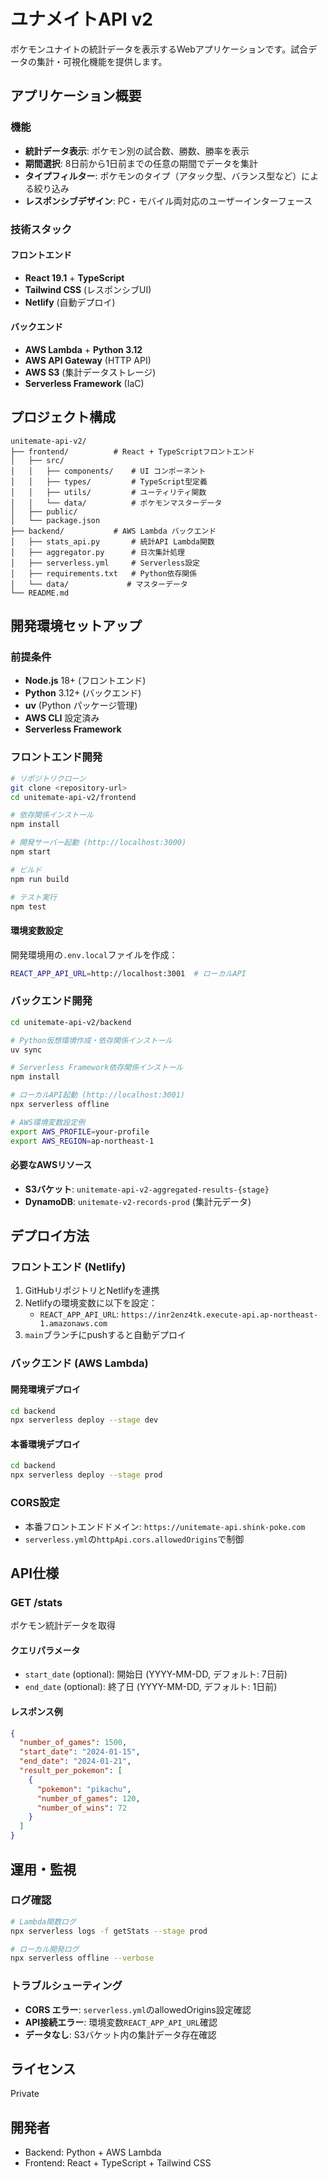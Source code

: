 # ユナメイトAPI v2

ポケモンユナイトの統計データを表示するWebアプリケーションです。試合データの集計・可視化機能を提供します。

## アプリケーション概要

### 機能
- **統計データ表示**: ポケモン別の試合数、勝数、勝率を表示
- **期間選択**: 8日前から1日前までの任意の期間でデータを集計
- **タイプフィルター**: ポケモンのタイプ（アタック型、バランス型など）による絞り込み
- **レスポンシブデザイン**: PC・モバイル両対応のユーザーインターフェース

### 技術スタック

#### フロントエンド
- **React 19.1** + **TypeScript**
- **Tailwind CSS** (レスポンシブUI)
- **Netlify** (自動デプロイ)

#### バックエンド
- **AWS Lambda** + **Python 3.12**
- **AWS API Gateway** (HTTP API)
- **AWS S3** (集計データストレージ)
- **Serverless Framework** (IaC)

## プロジェクト構成

```
unitemate-api-v2/
├── frontend/          # React + TypeScriptフロントエンド
│   ├── src/
│   │   ├── components/    # UI コンポーネント
│   │   ├── types/         # TypeScript型定義
│   │   ├── utils/         # ユーティリティ関数
│   │   └── data/          # ポケモンマスターデータ
│   ├── public/
│   └── package.json
├── backend/           # AWS Lambda バックエンド
│   ├── stats_api.py       # 統計API Lambda関数
│   ├── aggregator.py      # 日次集計処理
│   ├── serverless.yml     # Serverless設定
│   ├── requirements.txt   # Python依存関係
│   └── data/             # マスターデータ
└── README.md
```

## 開発環境セットアップ

### 前提条件
- **Node.js** 18+ (フロントエンド)
- **Python** 3.12+ (バックエンド)
- **uv** (Python パッケージ管理)
- **AWS CLI** 設定済み
- **Serverless Framework**

### フロントエンド開発

```bash
# リポジトリクローン
git clone <repository-url>
cd unitemate-api-v2/frontend

# 依存関係インストール
npm install

# 開発サーバー起動 (http://localhost:3000)
npm start

# ビルド
npm run build

# テスト実行
npm test
```

#### 環境変数設定
開発環境用の`.env.local`ファイルを作成：
```bash
REACT_APP_API_URL=http://localhost:3001  # ローカルAPI
```

### バックエンド開発

```bash
cd unitemate-api-v2/backend

# Python仮想環境作成・依存関係インストール
uv sync

# Serverless Framework依存関係インストール
npm install

# ローカルAPI起動 (http://localhost:3001)
npx serverless offline

# AWS環境変数設定例
export AWS_PROFILE=your-profile
export AWS_REGION=ap-northeast-1
```

#### 必要なAWSリソース
- **S3バケット**: `unitemate-api-v2-aggregated-results-{stage}`
- **DynamoDB**: `unitemate-v2-records-prod` (集計元データ)

## デプロイ方法

### フロントエンド (Netlify)
1. GitHubリポジトリとNetlifyを連携
2. Netlifyの環境変数に以下を設定：
   - `REACT_APP_API_URL`: `https://inr2enz4tk.execute-api.ap-northeast-1.amazonaws.com`
3. `main`ブランチにpushすると自動デプロイ

### バックエンド (AWS Lambda)

#### 開発環境デプロイ
```bash
cd backend
npx serverless deploy --stage dev
```

#### 本番環境デプロイ
```bash
cd backend
npx serverless deploy --stage prod
```

### CORS設定
- 本番フロントエンドドメイン: `https://unitemate-api.shink-poke.com`
- `serverless.yml`の`httpApi.cors.allowedOrigins`で制御

## API仕様

### GET /stats
ポケモン統計データを取得

#### クエリパラメータ
- `start_date` (optional): 開始日 (YYYY-MM-DD, デフォルト: 7日前)
- `end_date` (optional): 終了日 (YYYY-MM-DD, デフォルト: 1日前)

#### レスポンス例
```json
{
  "number_of_games": 1500,
  "start_date": "2024-01-15",
  "end_date": "2024-01-21",
  "result_per_pokemon": [
    {
      "pokemon": "pikachu",
      "number_of_games": 120,
      "number_of_wins": 72
    }
  ]
}
```

## 運用・監視

### ログ確認
```bash
# Lambda関数ログ
npx serverless logs -f getStats --stage prod

# ローカル開発ログ
npx serverless offline --verbose
```

### トラブルシューティング
- **CORS エラー**: `serverless.yml`のallowedOrigins設定確認
- **API接続エラー**: 環境変数`REACT_APP_API_URL`確認
- **データなし**: S3バケット内の集計データ存在確認

## ライセンス
Private

## 開発者
- Backend: Python + AWS Lambda
- Frontend: React + TypeScript + Tailwind CSS